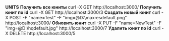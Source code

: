 **UNITS**
**Получить все юниты**
curl -X GET http://localhost:3000/
**Получить юнит по id**
curl -X GET http://localhost:3000/3
**Создать новый юнит**
curl -X POST -F "name=Test" -F "img=@D:\maxresdefault.png" http://localhost:3000/
**Обновить юнит**
curl -X PUT -F "name=NewTest" -F "img=@D:\hqdefault.jpg" http://localhost:3000/7
**Удалить юнит по id**
curl -X DELETE http://localhost:3000/5
